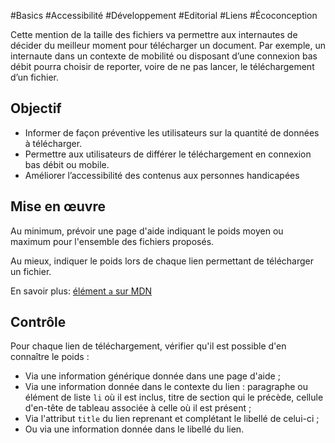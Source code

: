 
#Basics #Accessibilité #Développement #Editorial #Liens #Écoconception

Cette mention de la taille des fichiers va permettre aux internautes de décider du meilleur moment pour télécharger un document. Par exemple, un internaute dans un contexte de mobilité ou disposant d’une connexion bas débit pourra choisir de reporter, voire de ne pas lancer, le téléchargement d’un fichier.


## Objectif

* Informer de façon préventive les utilisateurs sur la quantité de données à télécharger.
* Permettre aux utilisateurs de différer le téléchargement en connexion bas débit ou mobile.
* Améliorer l’accessibilité des contenus aux personnes handicapées

## Mise en œuvre

Au minimum, prévoir une page d'aide indiquant le poids moyen ou maximum pour l'ensemble des fichiers proposés.

Au mieux, indiquer le poids lors de chaque lien permettant de télécharger un fichier.

En savoir plus: [élément `a` sur MDN](https://developer.mozilla.org/fr/docs/Web/HTML/Element/a)

## Contrôle

Pour chaque lien de téléchargement, vérifier qu'il est possible d'en connaître le poids :

* Via une information générique donnée dans une page d'aide ;
* Via une information donnée dans le contexte du lien : paragraphe ou élément de liste `li` où il est inclus, titre de section qui le précède, cellule d'en-tête de tableau associée à celle où il est présent ;
* Via l'attribut `title` du lien reprenant et complétant le libellé de celui-ci ;
* Ou via une information donnée dans le libellé du lien.

